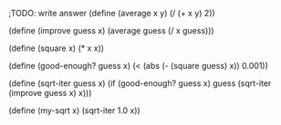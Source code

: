 ;TODO: write answer
(define (average x y)
  (/ (+ x y) 2))

(define (improve guess x)
  (average guess (/ x guess)))

(define (square x) (* x x))

(define (good-enough? guess x)
  (< (abs (- (square guess) x)) 0.001))

(define (sqrt-iter guess x)
  (if (good-enough? guess x)
      guess
      (sqrt-iter (improve guess x)
x)))

(define (my-sqrt x)
  (sqrt-iter 1.0 x))
